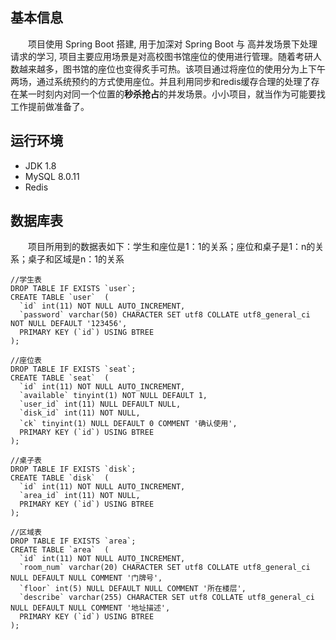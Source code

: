 ## 基本信息

&emsp;&emsp;项目使用 Spring Boot 搭建, 用于加深对 Spring Boot 与 高并发场景下处理请求的学习, 项目主要应用场景是对高校图书馆座位的使用进行管理。随着考研人数越来越多，图书馆的座位也变得炙手可热。该项目通过将座位的使用分为上下午两场，通过系统预约的方式使用座位。并且利用同步和redis缓存合理的处理了存在某一时刻内对同一个位置的**秒杀抢占**的并发场景。小小项目，就当作为可能要找工作提前做准备了。

## 运行环境

* JDK 1.8
* MySQL  8.0.11
* Redis

## 数据库表

&emsp;&emsp;项目所用到的数据表如下：学生和座位是1：1的关系；座位和桌子是1：n的关系；桌子和区域是n：1的关系

```
//学生表
DROP TABLE IF EXISTS `user`;
CREATE TABLE `user`  (
  `id` int(11) NOT NULL AUTO_INCREMENT,
  `password` varchar(50) CHARACTER SET utf8 COLLATE utf8_general_ci NOT NULL DEFAULT '123456',
  PRIMARY KEY (`id`) USING BTREE
);

//座位表
DROP TABLE IF EXISTS `seat`;
CREATE TABLE `seat`  (
  `id` int(11) NOT NULL AUTO_INCREMENT,
  `available` tinyint(1) NOT NULL DEFAULT 1,
  `user_id` int(11) NULL DEFAULT NULL,
  `disk_id` int(11) NOT NULL,
  `ck` tinyint(1) NULL DEFAULT 0 COMMENT '确认使用',
  PRIMARY KEY (`id`) USING BTREE
);

//桌子表
DROP TABLE IF EXISTS `disk`;
CREATE TABLE `disk`  (
  `id` int(11) NOT NULL AUTO_INCREMENT,
  `area_id` int(11) NOT NULL,
  PRIMARY KEY (`id`) USING BTREE
); 

//区域表
DROP TABLE IF EXISTS `area`;
CREATE TABLE `area`  (
  `id` int(11) NOT NULL AUTO_INCREMENT,
  `room_num` varchar(20) CHARACTER SET utf8 COLLATE utf8_general_ci NULL DEFAULT NULL COMMENT '门牌号',
  `floor` int(5) NULL DEFAULT NULL COMMENT '所在楼层',
  `describe` varchar(255) CHARACTER SET utf8 COLLATE utf8_general_ci NULL DEFAULT NULL COMMENT '地址描述',
  PRIMARY KEY (`id`) USING BTREE
);
```

